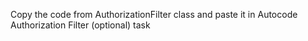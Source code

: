 Copy the code from AuthorizationFilter class and paste it in Autocode Authorization Filter (optional) task
